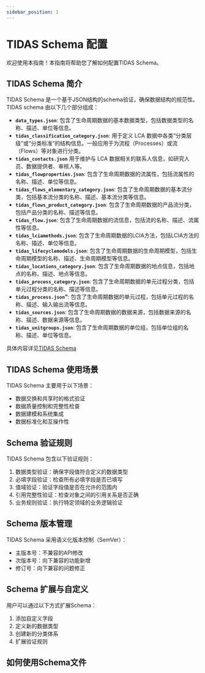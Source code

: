 ```yaml
---
sidebar_position: 1
---
```


# TIDAS Schema 配置

欢迎使用本指南！本指南将帮助您了解如何配置TIDAS Schema。

## TIDAS Schema 简介

TIDAS Schema 是一个基于JSON结构的schema验证，确保数据结构的规范性。TIDAS schema 由以下几个部分组成：

- **`data_types.json`**: 包含了生命周期数据的基本数据类型，包括数据类型的名称、描述、单位等信息。
- **`tidas_classification_category.json`**: 用于定义 LCA 数据中各类“分类层级”或“分类标准”的结构信息。一般应用于为流程（Processes）或流（Flows）等对象进行分类。
- **`tidas_contacts.json`** 用于维护与 LCA 数据相关的联系人信息，如研究人员、数据提供者、审核人等。
- **`tidas_flowproperties.json`**: 包含了生命周期数据的流属性，包括流属性的名称、描述、单位等信息。
- **`tidas_flows_elementary_category.json`**: 包含了生命周期数据的基本流分类，包括基本流分类的名称、描述、基本流分类等信息。
- **`tidas_flows_product_category.json`**: 包含了生命周期数据的产品流分类，包括产品分类的名称、描述等信息。
- **`tidas_flow.json`**: 包含了生命周期数据的流信息，包括流的名称、描述、流属性等信息。
- **`tidas_lciamethods.json`**: 包含了生命周期数据的LCIA方法，包括LCIA方法的名称、描述、单位等信息。
- **`tidas_lifecyclemodels.json`**: 包含了生命周期数据的生命周期模型，包括生命周期模型的名称、描述、生命周期模型等信息。
- **`tidas_locations_category.json`**: 包含了生命周期数据的地点信息，包括地点的名称、描述、地点等信息。
- **`tidas_process_category.json`**: 包含了生命周期数据的单元过程分类，包括单元过程分类的名称、描述等信息。
- **`tidas_process.json`"**: 包含了生命周期数据的单元过程，包括单元过程的名称、描述、输入输出流等信息。
- **`tidas_sources.json`**: 包含了生命周期数据的数据来源，包括数据来源的名称、描述、数据来源等信息。
- **`tidas_unitgroups.json`**: 包含了生命周期数据的单位组，包括单位组的名称、描述、单位等信息。

具体内容详见[TIDAS Schema](/docs/json-schema)

## TIDAS Schema 使用场景

TIDAS Schema 主要用于以下场景：

- 数据交换和共享时的格式验证
- 数据质量控制和完整性检查
- 数据建模和系统集成
- 数据标准化和互操作性

## Schema 验证规则

TIDAS Schema 包含以下验证规则：

1. 数据类型验证：确保字段值符合定义的数据类型
2. 必填字段验证：检查所有必填字段是否已填写
3. 值域验证：验证字段值是否在允许的范围内
4. 引用完整性验证：检查对象之间的引用关系是否正确
5. 业务规则验证：执行特定领域的业务逻辑验证

## Schema 版本管理

TIDAS Schema 采用语义化版本控制（SemVer）：

- 主版本号：不兼容的API修改
- 次版本号：向下兼容的功能新增
- 修订号：向下兼容的问题修正

## Schema 扩展与自定义

用户可以通过以下方式扩展Schema：

1. 添加自定义字段
2. 定义新的数据类型
3. 创建新的分类体系
4. 扩展验证规则

## 如何使用Schema文件
